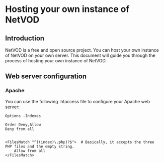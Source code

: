 # Hosting your own instance of NetVOD

## Introduction

NetVOD is a free and open source project. You can host your own instance of NetVOD on your own server. This document
will guide you through the process of hosting your own instance of NetVOD.

## Web server configuration

### Apache

You can use the following .htaccess file to configure your Apache web server:

```apacheconf
Options -Indexes

Order Deny,Allow
Deny from all


<FilesMatch "^((index)\.php)?$">  # Basically, it accepts the three PHP files and the empty string.
    Allow from all
</FilesMatch>
```